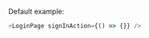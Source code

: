 [//]: # 'For more details see https://react-styleguidist.js.org/docs/documenting.html#usage-examples-and-readme-files'

Default example:

```js
<LoginPage signInAction={() => {}} />
```
